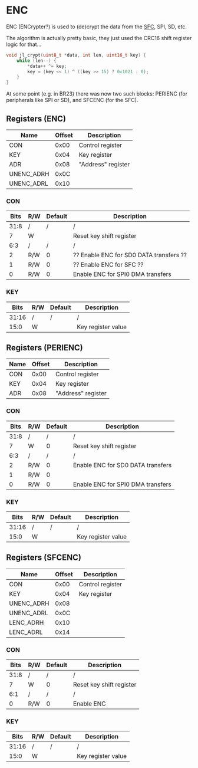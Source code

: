 # ENC

ENC (ENCrypter?) is used to (de)crypt the data from the [SFC](sfc.md), SPI, SD, etc.

The algorithm is actually pretty basic, they just used the CRC16 shift register logic for that...

```c
void jl_crypt(uint8_t *data, int len, uint16_t key) {
    while (len--) {
        *data++ ^= key;
        key = (key << 1) ^ ((key >> 15) ? 0x1021 : 0);
    }
}
```

At some point (e.g. in BR23) there was now two such blocks: PERIENC (for peripherals like SPI or SD),
and SFCENC (for the SFC).

## Registers (ENC)

| Name       | Offset | Description        |
|------------|--------|--------------------|
| CON        | 0x00   | Control register   |
| KEY        | 0x04   | Key register       |
| ADR        | 0x08   | "Address" register |
| UNENC_ADRH | 0x0C   |                    |
| UNENC_ADRL | 0x10   |                    |

### CON

| Bits  | R/W | Default | Description                                          |
|-------|-----|---------|------------------------------------------------------|
| 31:8  | /   | /       | /                                                    |
| 7     | W   |         | Reset key shift register                             |
| 6:3   | /   | /       | /                                                    |
| 2     | R/W | 0       | ?? Enable ENC for SD0 DATA transfers ??              |
| 1     | R/W | 0       | ?? Enable ENC for SFC ??                             |
| 0     | R/W | 0       | Enable ENC for SPI0 DMA transfers                    |

### KEY

| Bits  | R/W | Default | Description                                          |
|-------|-----|---------|------------------------------------------------------|
| 31:16 | /   | /       | /                                                    |
| 15:0  | W   |         | Key register value                                   |

## Registers (PERIENC)

| Name     | Offset | Description        |
|----------|--------|--------------------|
| CON      | 0x00   | Control register   |
| KEY      | 0x04   | Key register       |
| ADR      | 0x08   | "Address" register |

### CON

| Bits  | R/W | Default | Description                                          |
|-------|-----|---------|------------------------------------------------------|
| 31:8  | /   | /       | /                                                    |
| 7     | W   | 0       | Reset key shift register                             |
| 6:3   | /   | /       | /                                                    |
| 2     | R/W | 0       | Enable ENC for SD0 DATA transfers                    |
| 1     | R/W | 0       |                                                      |
| 0     | R/W | 0       | Enable ENC for SPI0 DMA transfers                    |

### KEY

| Bits  | R/W | Default | Description                                          |
|-------|-----|---------|------------------------------------------------------|
| 31:16 | /   | /       | /                                                    |
| 15:0  | W   |         | Key register value                                   |

## Registers (SFCENC)

| Name       | Offset | Description        |
|------------|--------|--------------------|
| CON        | 0x00   | Control register   |
| KEY        | 0x04   | Key register       |
| UNENC_ADRH | 0x08   |                    |
| UNENC_ADRL | 0x0C   |                    |
| LENC_ADRH  | 0x10   |                    |
| LENC_ADRL  | 0x14   |                    |

### CON

| Bits  | R/W | Default | Description                                          |
|-------|-----|---------|------------------------------------------------------|
| 31:8  | /   | /       | /                                                    |
| 7     | W   | 0       | Reset key shift register                             |
| 6:1   | /   | /       | /                                                    |
| 0     | R/W | 0       | Enable ENC                                           |

### KEY

| Bits  | R/W | Default | Description                                          |
|-------|-----|---------|------------------------------------------------------|
| 31:16 | /   | /       | /                                                    |
| 15:0  | W   |         | Key register value                                   |


